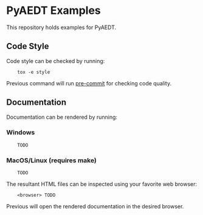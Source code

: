 # PyAEDT Examples

This repository holds examples for PyAEDT.

## Code Style

Code style can be checked by running:

```
    tox -e style
```

Previous command will run [pre-commit](https://pre-commit.com/) for checking code quality.


## Documentation

Documentation can be rendered by running:

### Windows

```
    TODO
```

### MacOS/Linux (requires make)

```
    TODO
```

The resultant HTML files can be inspected using your favorite web browser:

```
    <browser> TODO
```

Previous will open the rendered documentation in the desired browser.
